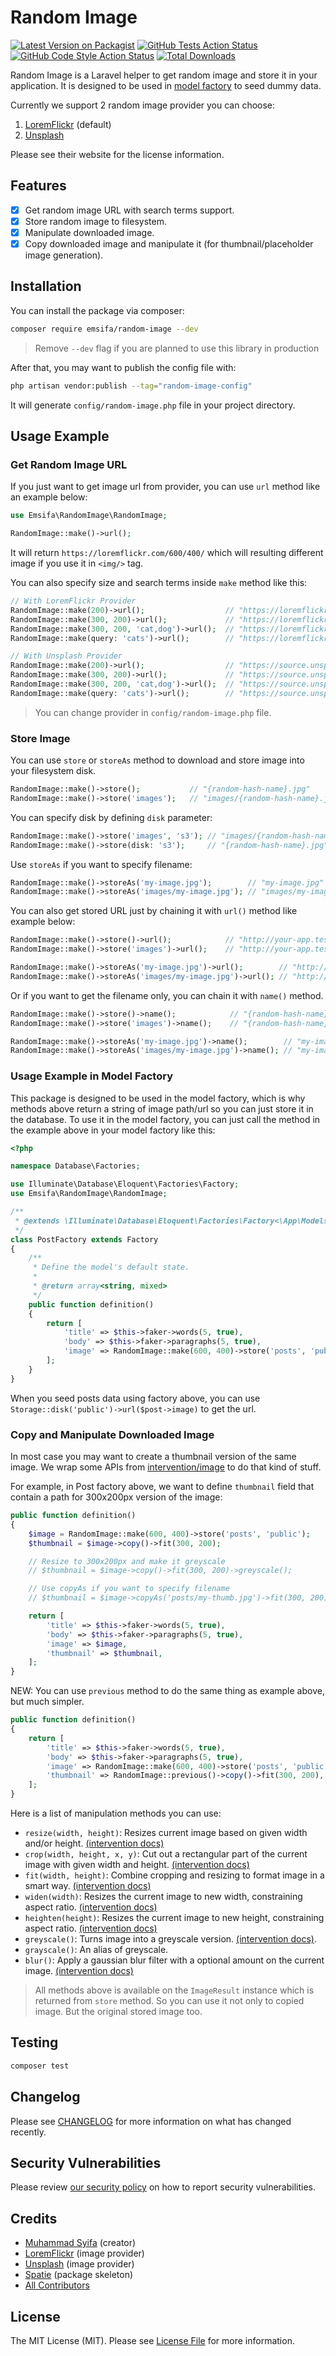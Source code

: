 # Random Image

[![Latest Version on Packagist](https://img.shields.io/packagist/v/emsifa/random-image.svg?style=flat-square)](https://packagist.org/packages/emsifa/random-image)
[![GitHub Tests Action Status](https://img.shields.io/github/workflow/status/emsifa/random-image/run-tests?label=tests)](https://github.com/emsifa/random-image/actions?query=workflow%3Arun-tests+branch%3Amain)
[![GitHub Code Style Action Status](https://img.shields.io/github/workflow/status/emsifa/random-image/Fix%20PHP%20code%20style%20issues?label=code%20style)](https://github.com/emsifa/random-image/actions?query=workflow%3A"Fix+PHP+code+style+issues"+branch%3Amain)
[![Total Downloads](https://img.shields.io/packagist/dt/emsifa/random-image.svg?style=flat-square)](https://packagist.org/packages/emsifa/random-image)

Random Image is a Laravel helper to get random image and store it in your application. It is designed to be used in [model factory](https://laravel.com/docs/9.x/eloquent-factories) to seed dummy data.

Currently we support 2 random image provider you can choose:

1. [LoremFlickr](https://loremflickr.com) (default)
2. [Unsplash](https://unsplash.com)

Please see their website for the license information.

## Features

* [x] Get random image URL with search terms support.
* [x] Store random image to filesystem.
* [x] Manipulate downloaded image.
* [x] Copy downloaded image and manipulate it (for thumbnail/placeholder image generation).

## Installation

You can install the package via composer:

```bash
composer require emsifa/random-image --dev
```

> Remove `--dev` flag if you are planned to use this library in production

After that, you may want to publish the config file with:

```bash
php artisan vendor:publish --tag="random-image-config"
```

It will generate `config/random-image.php` file in your project directory.

## Usage Example

### Get Random Image URL

If you just want to get image url from provider, you can use `url` method like an example below:

```php
use Emsifa\RandomImage\RandomImage;

RandomImage::make()->url();
```

It will return `https://loremflickr.com/600/400/` which will resulting different image if you use it in `<img/>` tag.

You can also specify size and search terms inside `make` method like this:

```php
// With LoremFlickr Provider
RandomImage::make(200)->url();                  // "https://loremflickr.com/200/200/"
RandomImage::make(300, 200)->url();             // "https://loremflickr.com/300/200/"
RandomImage::make(300, 200, 'cat,dog')->url();  // "https://loremflickr.com/300/200/cat,dog"
RandomImage::make(query: 'cats')->url();        // "https://loremflickr.com/600/400/cats"

// With Unsplash Provider
RandomImage::make(200)->url();                  // "https://source.unsplash.com/random/200x200/"
RandomImage::make(300, 200)->url();             // "https://source.unsplash.com/random/300x200/"
RandomImage::make(300, 200, 'cat,dog')->url();  // "https://source.unsplash.com/random/300x200/?cat,dog"
RandomImage::make(query: 'cats')->url();        // "https://source.unsplash.com/random/?cats"
```

> You can change provider in `config/random-image.php` file.

### Store Image

You can use `store` or `storeAs` method to download and store image into your filesystem disk.

```php
RandomImage::make()->store();           // "{random-hash-name}.jpg"
RandomImage::make()->store('images');   // "images/{random-hash-name}.jpg"
```

You can specify disk by defining `disk` parameter:

```php
RandomImage::make()->store('images', 's3'); // "images/{random-hash-name}.jpg"
RandomImage::make()->store(disk: 's3');     // "{random-hash-name}.jpg"
```

Use `storeAs` if you want to specify filename:

```php
RandomImage::make()->storeAs('my-image.jpg');        // "my-image.jpg"
RandomImage::make()->storeAs('images/my-image.jpg'); // "images/my-image.jpg"
```

You can also get stored URL just by chaining it with `url()` method like example below:

```php
RandomImage::make()->store()->url();            // "http://your-app.test/storage/{random-hash-name}.jpg"
RandomImage::make()->store('images')->url();    // "http://your-app.test/storage/images/{random-hash-name}.jpg"

RandomImage::make()->storeAs('my-image.jpg')->url();        // "http://your-app.test/storage/my-image.jpg"
RandomImage::make()->storeAs('images/my-image.jpg')->url(); // "http://your-app.test/storage/images/my-image.jpg"
```

Or if you want to get the filename only, you can chain it with `name()` method.

```php
RandomImage::make()->store()->name();            // "{random-hash-name}.jpg"
RandomImage::make()->store('images')->name();    // "{random-hash-name}.jpg"

RandomImage::make()->storeAs('my-image.jpg')->name();        // "my-image.jpg"
RandomImage::make()->storeAs('images/my-image.jpg')->name(); // "my-image.jpg"
```

### Usage Example in Model Factory

This package is designed to be used in the model factory, which is why methods above return a string of image path/url so you can just store it in the database. To use it in the model factory, you can just call the method in the example above in your model factory like this:

```php
<?php

namespace Database\Factories;

use Illuminate\Database\Eloquent\Factories\Factory;
use Emsifa\RandomImage\RandomImage;

/**
 * @extends \Illuminate\Database\Eloquent\Factories\Factory<\App\Models\Post>
 */
class PostFactory extends Factory
{
    /**
     * Define the model's default state.
     *
     * @return array<string, mixed>
     */
    public function definition()
    {
        return [
            'title' => $this->faker->words(5, true),
            'body' => $this->faker->paragraphs(5, true),
            'image' => RandomImage::make(600, 400)->store('posts', 'public'),
        ];
    }
}
```

When you seed posts data using factory above, you can use `Storage::disk('public')->url($post->image)` to get the url. 

### Copy and Manipulate Downloaded Image

In most case you may want to create a thumbnail version of the same image. We wrap some APIs from [intervention/image](https://image.intervention.io/v2) to do that kind of stuff.

For example, in Post factory above, we want to define `thumbnail` field that contain a path for 300x200px version of the image:

```php
public function definition()
{
    $image = RandomImage::make(600, 400)->store('posts', 'public');
    $thumbnail = $image->copy()->fit(300, 200);

    // Resize to 300x200px and make it greyscale
    // $thumbnail = $image->copy()->fit(300, 200)->greyscale();

    // Use copyAs if you want to specify filename 
    // $thumbnail = $image->copyAs('posts/my-thumb.jpg')->fit(300, 200);

    return [
        'title' => $this->faker->words(5, true),
        'body' => $this->faker->paragraphs(5, true),
        'image' => $image,
        'thumbnail' => $thumbnail,
    ];
}
```

NEW: You can use `previous` method to do the same thing as example above, but much simpler.

```php
public function definition()
{
    return [
        'title' => $this->faker->words(5, true),
        'body' => $this->faker->paragraphs(5, true),
        'image' => RandomImage::make(600, 400)->store('posts', 'public'),
        'thumbnail' => RandomImage::previous()->copy()->fit(300, 200),
    ];
}
```

Here is a list of manipulation methods you can use:

* `resize(width, height)`: Resizes current image based on given width and/or height. [(intervention docs)](https://image.intervention.io/v2/api/resize)
* `crop(width, height, x, y)`: Cut out a rectangular part of the current image with given width and height. [(intervention docs)](https://image.intervention.io/v2/api/crop)
* `fit(width, height)`: Combine cropping and resizing to format image in a smart way. [(intervention docs)](https://image.intervention.io/v2/api/fit)
* `widen(width)`: Resizes the current image to new width, constraining aspect ratio. [(intervention docs)](https://image.intervention.io/v2/api/widen)
* `heighten(height)`: Resizes the current image to new height, constraining aspect ratio. [(intervention docs)](https://image.intervention.io/v2/api/heighten)
* `greyscale()`: Turns image into a greyscale version. [(intervention docs)](https://image.intervention.io/v2/api/greyscale).
* `grayscale()`: An alias of greyscale.
* `blur()`: Apply a gaussian blur filter with a optional amount on the current image. [(intervention docs)](https://image.intervention.io/v2/api/blur)

> All methods above is available on the `ImageResult` instance which is returned from `store` method. So you can use it not only to copied image. But the original stored image too.

## Testing

```bash
composer test
```

## Changelog

Please see [CHANGELOG](CHANGELOG.md) for more information on what has changed recently.

## Security Vulnerabilities

Please review [our security policy](../../security/policy) on how to report security vulnerabilities.

## Credits

- [Muhammad Syifa](https://github.com/emsifa) (creator)
- [LoremFlickr](https://loremflickr.com/) (image provider)
- [Unsplash](https://unsplash.com/) (image provider)
- [Spatie](https://github.com/spatie/package-skeleton-laravel) (package skeleton)
- [All Contributors](../../contributors)

## License

The MIT License (MIT). Please see [License File](LICENSE.md) for more information.
